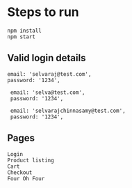 # Steps to run
```
npm install 
npm start
```

## Valid login details

```
email: 'selvaraj@test.com',
password: '1234',
```

```
 email: 'selva@test.com',
 password: '1234',
```
```
 email: 'selvarajchinnasamy@test.com',
 password: '1234',
```

## Pages
```
Login
Product listing
Cart
Checkout
Four Oh Four
```